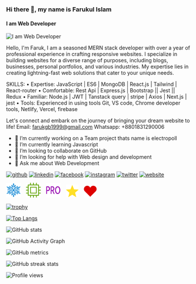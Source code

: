 ### Hi there 👋, my name is Farukul Islam
#### I am Web Developer
![I am Web Developer](https://i.ibb.co/LYcSv6c/myPic.jpg)

Hello, I'm Faruk,
I am a seasoned MERN stack developer with over a year of professional experience in crafting responsive websites. I specialize in building websites for a diverse range of purposes, including blogs, businesses, personal portfolios, and various industries. My expertise lies in creating lightning-fast web solutions that cater to your unique needs.

SKILLS:
• Expertise: JavaScript | ES6 | MongoDB | React.js | Tailwind | React-router
• Comfortable: Rest Api | Express.js | Bootstrap || Jest || Redux
• Familiar: Node.js | JWT | Tanstack query | stripe | Axios | Next.js | jest
• Tools: Experienced in using tools Git, VS code, Chrome developer tools, Netlify, Vercel, firebase

Let's connect and embark on the journey of bringing your dream website to life!
Email: farukgb1999@gmail.com
Whatsapp: +8801831290006

- 🔭 I’m currently working on a Team project thats name is electropoll 
- 🌱 I’m currently learning Javascript 
- 👯 I’m looking to collaborate on GitHub 
- 🤔 I’m looking for help with Web design and development 
- 💬 Ask me about Web Development 


[<img src='https://cdn.jsdelivr.net/npm/simple-icons@3.0.1/icons/github.svg' alt='github' height='40'>](https://github.com/https://github.com/farukulWD)  [<img src='https://cdn.jsdelivr.net/npm/simple-icons@3.0.1/icons/linkedin.svg' alt='linkedin' height='40'>](https://www.linkedin.com/in/https://www.linkedin.com/in/farukulwd//)  [<img src='https://cdn.jsdelivr.net/npm/simple-icons@3.0.1/icons/facebook.svg' alt='facebook' height='40'>](https://www.facebook.com/https://www.facebook.com/farukulWD)  [<img src='https://cdn.jsdelivr.net/npm/simple-icons@3.0.1/icons/instagram.svg' alt='instagram' height='40'>](https://www.instagram.com/https://www.instagram.com/farukulwd//)  [<img src='https://cdn.jsdelivr.net/npm/simple-icons@3.0.1/icons/twitter.svg' alt='twitter' height='40'>](https://twitter.com/https://twitter.com/farukulWD)  [<img src='https://cdn.jsdelivr.net/npm/simple-icons@3.0.1/icons/icloud.svg' alt='website' height='40'>](https://fanciful-gumdrop-97ea87.netlify.app/)  

<a href='https://archiveprogram.github.com/'><img src='https://raw.githubusercontent.com/acervenky/animated-github-badges/master/assets/acbadge.gif' width='40' height='40'></a> <a href='https://docs.github.com/en/developers'><img src='https://raw.githubusercontent.com/acervenky/animated-github-badges/master/assets/devbadge.gif' width='40' height='40'></a> <a href='https://github.com/pricing'><img src='https://raw.githubusercontent.com/acervenky/animated-github-badges/master/assets/pro.gif' width='40' height='40'></a> <a href='https://stars.github.com/'><img src='https://raw.githubusercontent.com/acervenky/animated-github-badges/master/assets/starbadge.gif' width='35' height='35'></a> <a href='https://docs.github.com/en/github/supporting-the-open-source-community-with-github-sponsors'><img src='https://raw.githubusercontent.com/acervenky/animated-github-badges/master/assets/sponsorbadge.gif' width='35' height='35'></a> 

[![trophy](https://github-profile-trophy.vercel.app/?username=https://github.com/farukulWD)](https://github.com/ryo-ma/github-profile-trophy)

[![Top Langs](https://github-readme-stats.vercel.app/api/top-langs/?username=https://github.com/farukulWD)](https://github.com/anuraghazra/github-readme-stats)

![GitHub stats](https://github-readme-stats.vercel.app/api?username=https://github.com/farukulWD&show_icons=true&count_private=true)  

![GitHub Activity Graph](https://activity-graph.herokuapp.com/graph?username=https://github.com/farukulWD)  

![GitHub metrics](https://metrics.lecoq.io/https://github.com/farukulWD)  

![GitHub streak stats](https://streak-stats.demolab.com/?user=https://github.com/farukulWD)  

![Profile views](https://gpvc.arturio.dev/https://github.com/farukulWD)  
